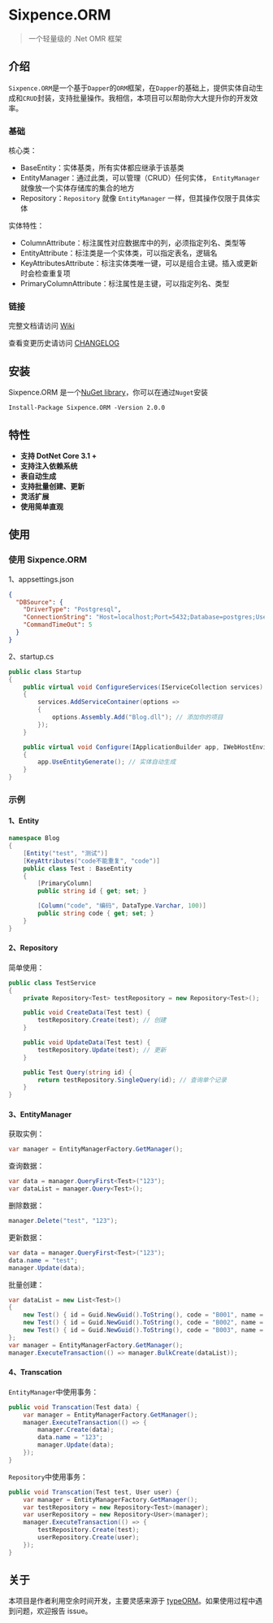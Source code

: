 # Sixpence.ORM

> 一个轻量级的 .Net OMR 框架

## 介绍

`Sixpence.ORM`是一个基于`Dapper`的`ORM`框架，在`Dapper`的基础上，提供实体自动生成和`CRUD`封装，支持批量操作。我相信，本项目可以帮助你大大提升你的开发效率。

### 基础

核心类：

+ BaseEntity：实体基类，所有实体都应继承于该基类
+ EntityManager：通过此类，可以管理（CRUD）任何实体， `EntityManager` 就像放一个实体存储库的集合的地方
+ Repository：`Repository` 就像 `EntityManager` 一样，但其操作仅限于具体实体

实体特性：

+ ColumnAttribute：标注属性对应数据库中的列，必须指定列名、类型等
+ EntityAttribute：标注类是一个实体类，可以指定表名，逻辑名
+ KeyAttributesAttribute：标注实体类唯一键，可以是组合主键。插入或更新时会检查重复项
+ PrimaryColumnAttribute：标注属性是主键，可以指定列名、类型

### 链接

完整文档请访问 [Wiki](https://github.com/CarlDuFromChina/Sixpence.ORM/wiki)

查看变更历史请访问 [CHANGELOG](https://github.com/CarlDuFromChina/Sixpence.ORM/blob/master/CHANGELOG.md)

## 安装

Sixpence.ORM 是一个[NuGet library](https://www.nuget.org/packages/Dapper)，你可以在通过`Nuget`安装

```shell
Install-Package Sixpence.ORM -Version 2.0.0
```

## 特性

+ **支持 DotNet Core 3.1 +**
+ **支持注入依赖系统**
+ **表自动生成**
+ **支持批量创建、更新**
+ **灵活扩展**
+ **使用简单直观**

## 使用

### 使用 Sixpence.ORM

1、appsettings.json

```json
{
  "DBSource": {
    "DriverType": "Postgresql",
    "ConnectionString": "Host=localhost;Port=5432;Database=postgres;Username=postgres;Password=123123;",
    "CommandTimeOut": 5
  }
}
```

2、startup.cs

```csharp
public class Startup
{
    public virtual void ConfigureServices(IServiceCollection services)
    {
        services.AddServiceContainer(options =>
        {
            options.Assembly.Add("Blog.dll"); // 添加你的项目
        });
    }

    public virtual void Configure(IApplicationBuilder app, IWebHostEnvironment env, IHttpContextAccessor accessor)
    {
        app.UseEntityGenerate(); // 实体自动生成
    }
}
```

### 示例

#### 1、Entity

```csharp
namespace Blog
{
    [Entity("test", "测试")]
    [KeyAttributes("code不能重复", "code")]
    public class Test : BaseEntity
    {
        [PrimaryColumn]
        public string id { get; set; }

        [Column("code", "编码", DataType.Varchar, 100)]
        public string code { get; set; }
    }
}
```

#### 2、Repository

简单使用：

```csharp
public class TestService
{
    private Repository<Test> testRepository = new Repository<Test>();

    public void CreateData(Test test) {
        testRepository.Create(test); // 创建
    }

    public void UpdateData(Test test) {
        testRepository.Update(test); // 更新
    }

    public Test Query(string id) {
        return testRepository.SingleQuery(id); // 查询单个记录
    }
}
```

#### 3、EntityManager

获取实例：

```csharp
var manager = EntityManagerFactory.GetManager();
```

查询数据：

```csharp
var data = manager.QueryFirst<Test>("123");
var dataList = manager.Query<Test>();
```

删除数据：

```csharp
manager.Delete("test", "123");
```

更新数据：

```csharp
var data = manager.QueryFirst<Test>("123");
data.name = "test";
manager.Update(data);
```

批量创建：

```csharp
var dataList = new List<Test>()
{
    new Test() { id = Guid.NewGuid().ToString(), code = "B001", name = "测试1", created_at = DateTime.Now, created_by = "user", created_by_name = "user", updated_at = DateTime.Now, updated_by = "user", updated_by_name = "user" },
    new Test() { id = Guid.NewGuid().ToString(), code = "B002", name = "测试2" , created_at = DateTime.Now, created_by = "user", created_by_name = "user", updated_at = DateTime.Now, updated_by = "user", updated_by_name = "user" },
    new Test() { id = Guid.NewGuid().ToString(), code = "B003", name = "测试3", created_at = DateTime.Now, created_by = "user", created_by_name = "user", updated_at = DateTime.Now, updated_by = "user", updated_by_name = "user" },
};
var manager = EntityManagerFactory.GetManager();
manager.ExecuteTransaction(() => manager.BulkCreate(dataList));
```

#### 4、Transcation

`EntityManager`中使用事务：

```csharp
public void Transcation(Test data) {
    var manager = EntityManagerFactory.GetManager();
    manager.ExecuteTransaction(() => {
        manager.Create(data);
        data.name = "123";
        manager.Update(data);
    });
}
```

`Repository`中使用事务：

```csharp
public void Transcation(Test test, User user) {
    var manager = EntityManagerFactory.GetManager();
    var testRepository = new Repository<Test>(manager);
    var userRepository = new Repository<User>(manager);
    manager.ExecuteTransaction(() => {
        testRepository.Create(test);
        userRepository.Create(user);
    });
}
```

## 关于

本项目是作者利用空余时间开发，主要灵感来源于 [typeORM](https://typeorm.io/#/)。如果使用过程中遇到问题，欢迎报告 issue。
